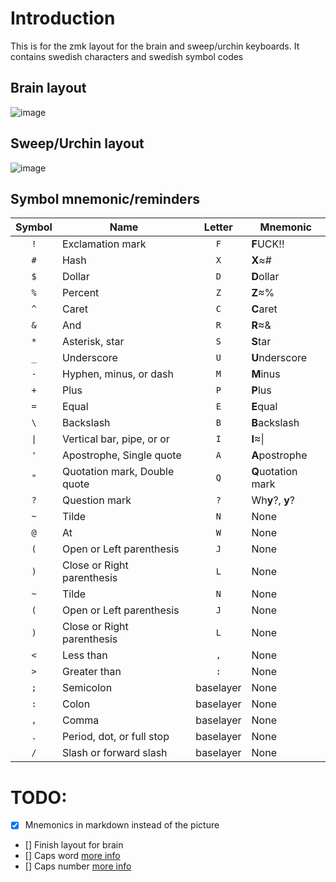 # Introduction

This is for the zmk layout for the brain and sweep/urchin keyboards.
It contains swedish characters and swedish symbol codes

## Brain layout

![image](docs/export/brain.png)

## Sweep/Urchin layout

![image](docs/export/sweep.png)

## Symbol mnemonic/reminders
| Symbol | Name                         |  Letter   | Mnemonic           |
| :----: | ---------------------------- | :-------: | ------------------ |
|  `!`   | Exclamation mark             |    `F`    | **F**UCK!!         |
|  `#`   | Hash                         |    `X`    | **X**≈#            |
|  `$`   | Dollar                       |    `D`    | **D**ollar         |
|  `%`   | Percent                      |    `Z`    | **Z**≈%            |
|  `^`   | Caret                        |    `C`    | **C**aret          |
|  `&`   | And                          |    `R`    | **R**≈&            |
|  `*`   | Asterisk, star               |    `S`    | **S**tar           |
|  `_`   | Underscore                   |    `U`    | **U**nderscore     |
|  `-`   | Hyphen, minus, or dash       |    `M`    | **M**inus          |
|  `+`   | Plus                         |    `P`    | **P**lus           |
|  `=`   | Equal                        |    `E`    | **E**qual          |
|  `\`   | Backslash                    |    `B`    | **B**ackslash      |
|  `\|`  | Vertical bar, pipe, or or    |    `I`    | **I**≈\|           |
|  `'`   | Apostrophe, Single quote     |    `A`    | **A**postrophe     |
|  `"`   | Quotation mark, Double quote |    `Q`    | **Q**uotation mark |
|  `?`   | Question mark                |    `?`    | Wh**y**?, **y**?   |
|  `~`   | Tilde                        |    `N`    | None               |
|  `@`   | At                           |    `W`    | None               |
|  `(`   | Open or Left parenthesis     |    `J`    | None               |
|  `)`   | Close or Right parenthesis   |    `L`    | None               |
|  `~`   | Tilde                        |    `N`    | None               |
|  `(`   | Open or Left parenthesis     |    `J`    | None               |
|  `)`   | Close or Right parenthesis   |    `L`    | None               |
|  `<`   | Less than                    |    `,`    | None               |
|  `>`   | Greater than                 |    `:`    | None               |
|  `;`   | Semicolon                    | baselayer | None               |
|  `:`   | Colon                        | baselayer | None               |
|  `,`   | Comma                        | baselayer | None               |
|  `.`   | Period, dot, or full stop    | baselayer | None               |
|  `/`   | Slash or forward slash       | baselayer | None               |

# TODO:

- [x] Mnemonics in markdown instead of the picture
- [] Finish layout for brain
- [] Caps word [more info](https://getreuer.info/posts/keyboards/caps-word/index.html)
- [] Caps number [more info](https://github.com/zmkfirmware/zmk/pull/1451)
